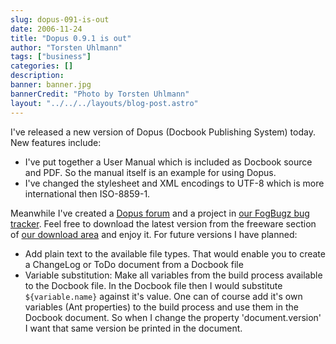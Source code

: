 ```yaml
---
slug: dopus-091-is-out
date: 2006-11-24
title: "Dopus 0.9.1 is out"
author: "Torsten Uhlmann"
tags: ["business"]
categories: []
description:
banner: banner.jpg
bannerCredit: "Photo by Torsten Uhlmann"
layout: "../../../layouts/blog-post.astro"
---
```


I've released a new version of Dopus (Docbook Publishing System) today. New features include:

-   I've put together a User Manual which is included as Docbook source and PDF. So the manual itself is an example for using Dopus.
-   I've changed the stylesheet and XML encodings to UTF-8 which is more international then ISO-8859-1.

Meanwhile I've created a [Dopus forum](http://issues.agynamix.de/default.php?dopus) and a project in [our FogBugz bug tracker](http://issues.agynamix.de/default.php?pg=pgPublicEdit). Feel free to download the latest version from the freeware section of [our download area](http://cms.agynamix.de/downloads/index.php) and enjoy it. For future versions I have planned:

-   Add plain text to the available file types. That would enable you to create a ChangeLog or ToDo document from a Docbook file
-   Variable substitution: Make all variables from the build process available to the Docbook file. In the Docbook file then I would substitute `${variable.name}` against it's value. One can of course add it's own variables (Ant properties) to the build process and use them in the Docbook document. So when I change the property 'document.version' I want that same version be printed in the document.

